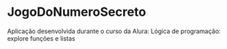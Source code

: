 # JogoDoNumeroSecreto
Aplicação desenvolvida durante o curso da Alura: Lógica de programação: explore funções e listas
